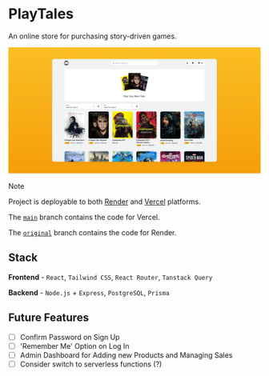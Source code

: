# PlayTales

An online store for purchasing story-driven games.

![Screenshot](/frontend/public/screenshot.png)

> [!note]
> Project is deployable to both [Render](https://render.com) and [Vercel](https://vercel.com) platforms.
>
> The [`main`](https://github.com/oneminch/PlayTales/tree/main) branch contains the code for Vercel.
>
> The [`original`](https://github.com/oneminch/PlayTales/tree/original) branch contains the code for Render.

## Stack

**Frontend** - `React`, `Tailwind CSS`, `React Router`, `Tanstack Query`

**Backend** - `Node.js` + `Express`, `PostgreSQL`, `Prisma`

## Future Features

- [ ] Confirm Password on Sign Up
- [ ] 'Remember Me' Option on Log In
- [ ] Admin Dashboard for Adding new Products and Managing Sales
- [ ] Consider switch to serverless functions (?)
